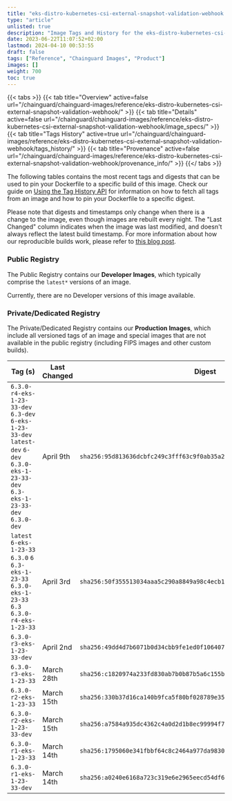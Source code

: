 ```yaml
---
title: "eks-distro-kubernetes-csi-external-snapshot-validation-webhook Image Tags History"
type: "article"
unlisted: true
description: "Image Tags and History for the eks-distro-kubernetes-csi-external-snapshot-validation-webhook Chainguard Image"
date: 2023-06-22T11:07:52+02:00
lastmod: 2024-04-10 00:53:55
draft: false
tags: ["Reference", "Chainguard Images", "Product"]
images: []
weight: 700
toc: true
---
```


{{< tabs >}}
{{< tab title="Overview" active=false url="/chainguard/chainguard-images/reference/eks-distro-kubernetes-csi-external-snapshot-validation-webhook/" >}}
{{< tab title="Details" active=false url="/chainguard/chainguard-images/reference/eks-distro-kubernetes-csi-external-snapshot-validation-webhook/image_specs/" >}}
{{< tab title="Tags History" active=true url="/chainguard/chainguard-images/reference/eks-distro-kubernetes-csi-external-snapshot-validation-webhook/tags_history/" >}}
{{< tab title="Provenance" active=false url="/chainguard/chainguard-images/reference/eks-distro-kubernetes-csi-external-snapshot-validation-webhook/provenance_info/" >}}
{{</ tabs >}}

The following tables contains the most recent tags and digests that can be used to pin your Dockerfile to a specific build of this image. Check our guide on [Using the Tag History API](/chainguard/chainguard-images/using-the-tag-history-api/) for information on how to fetch all tags from an image and how to pin your Dockerfile to a specific digest.

Please note that digests and timestamps only change when there is a change to the image, even though images are rebuilt every night. The "Last Changed" column indicates when the image was last modified, and doesn't always reflect the latest build timestamp. For more information about how our reproducible builds work, please refer to [this blog post](https://www.chainguard.dev/unchained/reproducing-chainguards-reproducible-image-builds).

### Public Registry
The Public Registry contains our **Developer Images**, which typically comprise the `latest*` versions of an image.

Currently, there are no Developer versions of this image available.

### Private/Dedicated Registry
The Private/Dedicated Registry contains our **Production Images**, which include all versioned tags of an image and special images that are not available in the public registry (including FIPS images and other custom builds).

| Tag (s)                                                                                                                                  | Last Changed | Digest                                                                    |
|------------------------------------------------------------------------------------------------------------------------------------------|--------------|---------------------------------------------------------------------------|
|  `6.3.0-r4-eks-1-23-33-dev` `6.3-dev` `6-eks-1-23-33-dev` `latest-dev` `6-dev` `6.3.0-eks-1-23-33-dev` `6.3-eks-1-23-33-dev` `6.3.0-dev` | April 9th    | `sha256:95d813636dcbfc249c3fff63c9f0ab35a2e7ebacfe3347887954a762b3fdab84` |
|  `latest` `6-eks-1-23-33` `6.3.0` `6` `6.3-eks-1-23-33` `6.3.0-eks-1-23-33` `6.3` `6.3.0-r4-eks-1-23-33`                                 | April 3rd    | `sha256:50f355513034aaa5c290a8849a98c4ecb1f645745f5532a8e4209fda712ef910` |
|  `6.3.0-r3-eks-1-23-33-dev`                                                                                                              | April 2nd    | `sha256:49dd4d7b6071b0d34cbb9fe1ed0f1064074050e7d1c9b447fb9b7f028034d152` |
|  `6.3.0-r3-eks-1-23-33`                                                                                                                  | March 28th   | `sha256:c1820974a233fd830ab7b0b87b5a6c155b9fe7375eea3ca5e79c60f11335c8b9` |
|  `6.3.0-r2-eks-1-23-33`                                                                                                                  | March 15th   | `sha256:330b37d16ca140b9fca5f80bf028789e3533832fe3392c43adc6c311e4ff46fb` |
|  `6.3.0-r2-eks-1-23-33-dev`                                                                                                              | March 15th   | `sha256:a7584a935dc4362c4a0d2d1b8ec99994f739f9010073a34f0727bf9a21098390` |
|  `6.3.0-r1-eks-1-23-33`                                                                                                                  | March 14th   | `sha256:1795060e341fbbf64c8c2464a977da983035d0626a17a3efd037b834996442b2` |
|  `6.3.0-r1-eks-1-23-33-dev`                                                                                                              | March 14th   | `sha256:a0240e6168a723c319e6e2965eecd54df6eb59206bea14a8a8e23597b5978408` |

